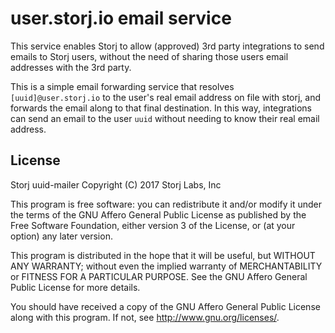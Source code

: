 # user.storj.io email service

This service enables Storj to allow (approved) 3rd party integrations to send emails to Storj users, without the need of sharing those users email addresses with the 3rd party.

This is a simple email forwarding service that resolves `[uuid]@user.storj.io` to the user's real email address on file with storj, and forwards the email along to that final destination. In this way, integrations can send an email to the user `uuid` without needing to know their real email address.

License
-------

Storj uuid-mailer
Copyright (C) 2017 Storj Labs, Inc

This program is free software: you can redistribute it and/or modify
it under the terms of the GNU Affero General Public License as published
by the Free Software Foundation, either version 3 of the License, or
(at your option) any later version.

This program is distributed in the hope that it will be useful,
but WITHOUT ANY WARRANTY; without even the implied warranty of
MERCHANTABILITY or FITNESS FOR A PARTICULAR PURPOSE.  See the
GNU Affero General Public License for more details.

You should have received a copy of the GNU Affero General Public License
along with this program.  If not, see http://www.gnu.org/licenses/.
